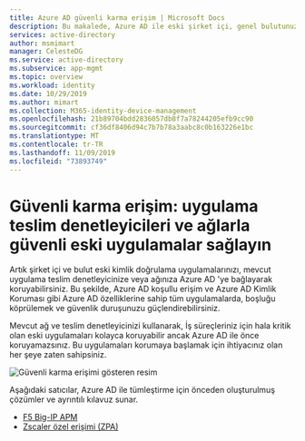 ```yaml
---
title: Azure AD güvenli karma erişim | Microsoft Docs
description: Bu makalede, Azure AD ile eski şirket içi, genel bulutunuzun veya özel bulut uygulamalarınızın tümleştirilmesine yönelik iş ortağı çözümleri açıklanmaktadır. Uygulama teslim denetleyicilerini veya ağlarını Azure AD 'ye bağlayarak eski uygulamalarınızın güvenliğini sağlayın.
services: active-directory
author: msmimart
manager: CelesteDG
ms.service: active-directory
ms.subservice: app-mgmt
ms.topic: overview
ms.workload: identity
ms.date: 10/29/2019
ms.author: mimart
ms.collection: M365-identity-device-management
ms.openlocfilehash: 21b89704bdd2836057db8f7a78244205efb9cc90
ms.sourcegitcommit: cf36df8406d94c7b7b78a3aabc8c0b163226e1bc
ms.translationtype: MT
ms.contentlocale: tr-TR
ms.lasthandoff: 11/09/2019
ms.locfileid: "73893749"
---
```

# <a name="secure-hybrid-access-secure-legacy-apps-with-app-delivery-controllers-and-networks"></a>Güvenli karma erişim: uygulama teslim denetleyicileri ve ağlarla güvenli eski uygulamalar sağlayın

Artık şirket içi ve bulut eski kimlik doğrulama uygulamalarınızı, mevcut uygulama teslim denetleyicinize veya ağınıza Azure AD 'ye bağlayarak koruyabilirsiniz. Bu şekilde, Azure AD koşullu erişim ve Azure AD Kimlik Koruması gibi Azure AD özelliklerine sahip tüm uygulamalarda, boşluğu köprülemek ve güvenlik duruşunuzu güçlendirebilirsiniz.

Mevcut ağ ve teslim denetleyicinizi kullanarak, İş süreçleriniz için hala kritik olan eski uygulamaları kolayca koruyabilir ancak Azure AD ile önce koruyamazsınız. Bu uygulamaları korumaya başlamak için ihtiyacınız olan her şeye zaten sahipsiniz.

![Güvenli karma erişimi gösteren resim](media/secure-hybrid-access/secure-hybrid-access.png)

Aşağıdaki satıcılar, Azure AD ile tümleştirme için önceden oluşturulmuş çözümler ve ayrıntılı kılavuz sunar.

* [F5 Big-IP APM](https://aka.ms/f5-hybridaccessguide)
* [Zscaler özel erişimi (ZPA)](https://aka.ms/zscaler-hybridaccessguide)
